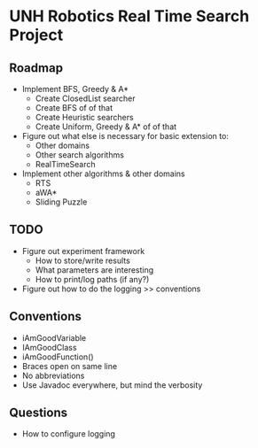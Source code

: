 # UNH Robotics Real Time Search Project


## Roadmap

* Implement BFS, Greedy & A*
    * Create ClosedList searcher
    * Create BFS of of that
    * Create Heuristic searchers
    * Create Uniform, Greedy & A* of of that
* Figure out what else is necessary for basic extension to:
    - Other domains
    - Other search algorithms
    - RealTimeSearch
* Implement other algorithms & other domains
    - RTS
    - aWA*
    - Sliding Puzzle

## TODO

* Figure out experiment framework
    * How to store/write results
    * What parameters are interesting
    * How to print/log paths (if any?)
* Figure out how to do the logging >> conventions

## Conventions

* iAmGoodVariable
* IAmGoodClass
* iAmGoodFunction()
* Braces open on same line
* No abbreviations
* Use Javadoc everywhere, but mind the verbosity

## Questions
 
* How to configure logging

